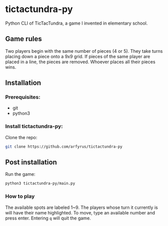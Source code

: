 # tictactundra-py

Python CLI of TicTacTundra, a game I invented in elementary school.

## Game rules

Two players begin with the same number of pieces (4 or 5). They take turns placing down a piece onto a 9x9 grid. If pieces of the same player are placed in a line, the pieces are removed. Whoever places all their pieces wins.

## Installation

### Prerequisites:

- git
- python3

### Install tictactundra-py:

Clone the repo:

```bash
git clone https://github.com/arfyrus/tictactundra-py
```

## Post installation

Run the game:

```bash
python3 tictactundra-py/main.py
```

### How to play

The available spots are labeled 1~9. The players whose turn it currently is will have their name highlighted. To move, type an available number and press enter. Entering `q` will quit the game.
